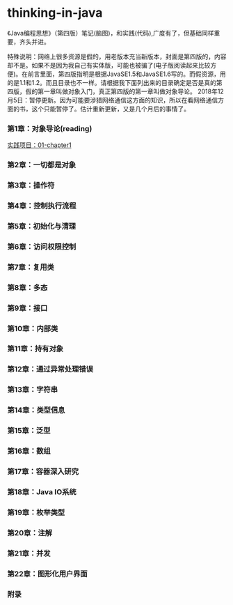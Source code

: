 # thinking-in-java
《Java编程思想》（第四版）笔记(脑图)，和实践(代码),广度有了，但基础同样重要，齐头并进。

特殊说明：网络上很多资源是假的，用老版本充当新版本，封面是第四版的，内容却不是。如果不是因为我自己有实体版，可能也被骗了(电子版阅读起来比较方便)。在前言里面，第四版指明是根据JavaSE1.5和JavaSE1.6写的。而假资源，用的是1.1和1.2。而且目录也不一样。请根据我下面列出来的目录确定是否是真的第四版，假的第一章叫做对象入门，真正第四版的第一章叫做对象导论。
2018年12月5日：暂停更新。因为可能要涉猎网络通信这方面的知识，所以在看网络通信方面的书，这个只能暂停了。估计重新更新，又是几个月后的事情了。

### 第1章：对象导论(reading)

   [实践项目：01-chapter1](https://github.com/crazyweeds/thinking-in-java/tree/master/01-chapter1)
    
### 第2章：一切都是对象
### 第3章：操作符
### 第4章：控制执行流程
### 第5章：初始化与清理
### 第6章：访问权限控制
### 第7章：复用类
### 第8章：多态
### 第9章：接口
### 第10章：内部类
### 第11章：持有对象
### 第12章：通过异常处理错误
### 第13章：字符串
### 第14章：类型信息
### 第15章：泛型
### 第16章：数组
### 第17章：容器深入研究
### 第18章：Java IO系统
### 第19章：枚举类型
### 第20章：注解
### 第21章：并发
### 第22章：图形化用户界面
### 附录
